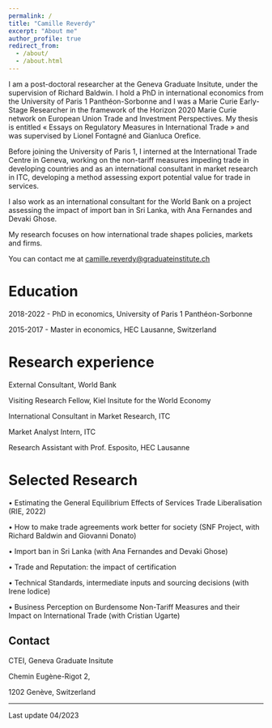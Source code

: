 ```yaml
---
permalink: /
title: "Camille Reverdy"
excerpt: "About me"
author_profile: true
redirect_from: 
  - /about/
  - /about.html
---
```


I am a post-doctoral researcher at the Geneva Graduate Insitute, under the supervision of Richard Baldwin. 
I hold a PhD in international economics from the University of Paris 1 Panthéon-Sorbonne and I was a Marie Curie Early-Stage Researcher in the framework of the Horizon 2020 Marie Curie network on European Union Trade and Investment Perspectives. 
My thesis is entitled « Essays on Regulatory Measures in International Trade » and was supervised by Lionel Fontagné and Gianluca Orefice. 

Before joining the University of Paris 1, I interned at the International Trade Centre in Geneva, working on the non-tariff measures impeding trade in developing countries and as an international consultant in market research in ITC, developing a method assessing export potential value for trade in services. 

I also work as an international consultant for the World Bank on a project assessing the impact of import ban in Sri Lanka, with Ana Fernandes and Devaki Ghose.

My research focuses on how international trade shapes policies, markets and firms.

You can contact me at camille.reverdy@graduateinstitute.ch

Education
======

2018-2022 - PhD in economics, University of Paris 1 Panthéon-Sorbonne

2015-2017 - Master in economics, HEC Lausanne, Switzerland

Research experience
======

External Consultant, World Bank

Visiting Research Fellow, Kiel Insitute for the World Economy

International Consultant in Market Research, ITC

Market Analyst Intern, ITC 

Research Assistant with Prof. Esposito, HEC Lausanne 


Selected Research
======

•	Estimating the General Equilibrium Effects of Services Trade Liberalisation (RIE, 2022)

•	How to make trade agreements work better for society (SNF Project, with Richard Baldwin and Giovanni Donato) 

•	Import ban in Sri Lanka (with Ana Fernandes and Devaki Ghose)

•	Trade and Reputation: the impact of certification 

•	Technical Standards, intermediate inputs and sourcing decisions (with Irene Iodice) 

•	Business Perception on Burdensome Non-Tariff Measures and their Impact on International Trade (with Cristian Ugarte) 


Contact
------
CTEI, Geneva Graduate Insitute

Chemin Eugène-Rigot 2, 

1202 Genève, Switzerland

------
Last update 04/2023 
